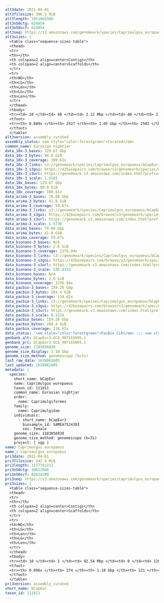 ```yaml
---
alt3date: 2021-04-01
alt3filesize: 306.5 MiB
alt3length: 1051868380
alt3n50ctg: 624054
alt3n50scf: 624054
alt3seq: https://s3.amazonaws.com/genomeark/species/Caprimulgus_europaeus/bCapEur3/assembly_curated/bCapEur3.alt.cur.20210401.fasta.gz
alt3sizes: |
  <table class="sequence-sizes-table">
  <thead>
  <tr>
  <th></th>
  <th colspan=2 align=center>Contigs</th>
  <th colspan=2 align=center>Scaffolds</th>
  </tr>
  <tr>
  <th>NG</th>
  <th>LG</th>
  <th>Len</th>
  <th>LG</th>
  <th>Len</th>
  </tr>
  </thead>
  <tbody>
  <tr><td> 10 </td><td> 40 </td><td> 2.12 Mbp </td><td> 40 </td><td> 2.12 Mbp </td></tr>  <tr><td> 20 </td><td> 107 </td><td> 1.50 Mbp </td><td> 107 </td><td> 1.50 Mbp </td></tr>  <tr><td> 30 </td><td> 199 </td><td> 1.15 Mbp </td><td> 199 </td><td> 1.15 Mbp </td></tr>  <tr><td> 40 </td><td> 317 </td><td> 0.87 Mbp </td><td> 317 </td><td> 0.87 Mbp </td></tr>  <tr style="background-color:#cccccc;"><td> 50 </td><td> 478 </td><td> 0.62 Mbp </td><td> 478 </td><td> 0.62 Mbp </td></tr>  <tr><td> 60 </td><td> 698 </td><td> 466.72 Kbp </td><td> 698 </td><td> 466.72 Kbp </td></tr>  <tr><td> 70 </td><td> 999 </td><td> 324.98 Kbp </td><td> 999 </td><td> 324.98 Kbp </td></tr>  <tr><td> 80 </td><td> 1464 </td><td> 196.22 Kbp </td><td> 1464 </td><td> 196.22 Kbp </td></tr>  <tr><td> 90 </td><td> 0 </td><td>  </td><td> 0 </td><td>  </td></tr>  <tr><td> 100 </td><td> 0 </td><td>  </td><td> 0 </td><td>  </td></tr>  </tbody>
  <tfoot>
  <tr><th> 0.889x </th><th> 2527 </th><th> 1.05 Gbp </th><th> 2502 </th><th> 1.05 Gbp </th></tr>
  </tfoot>
  </table>
alt3version: assembly_curated
assembly_status: <em style="color:forestgreen">Curated</em>
common_name: Eurasian nightjar
data_10x-3_bases: 129.67 Gbp
data_10x-3_bytes: 80.0 GiB
data_10x-3_coverage: 109.61x
data_10x-3_links: s3://genomeark/species/Caprimulgus_europaeus/bCapEur3/genomic_data/10x/<br>
data_10x-3_s3gui: https://42basepairs.com/browse/s3/genomeark/species/Caprimulgus_europaeus/bCapEur3/genomic_data/10x/
data_10x-3_s3url: https://genomeark.s3.amazonaws.com/index.html?prefix=species/Caprimulgus_europaeus/bCapEur3/genomic_data/10x/
data_10x-3_scale: 1.5102
data_10x_bases: 129.67 Gbp
data_10x_bytes: 80.0 GiB
data_10x_coverage: 109.61x
data_arima-3_bases: 70.60 Gbp
data_arima-3_bytes: 41.8 GiB
data_arima-3_coverage: 59.67x
data_arima-3_links: s3://genomeark/species/Caprimulgus_europaeus/bCapEur3/genomic_data/arima/<br>
data_arima-3_s3gui: https://42basepairs.com/browse/s3/genomeark/species/Caprimulgus_europaeus/bCapEur3/genomic_data/arima/
data_arima-3_s3url: https://genomeark.s3.amazonaws.com/index.html?prefix=species/Caprimulgus_europaeus/bCapEur3/genomic_data/arima/
data_arima-3_scale: 1.5730
data_arima_bases: 70.60 Gbp
data_arima_bytes: 41.8 GiB
data_arima_coverage: 59.67x
data_bionano-3_bases: N/A
data_bionano-3_bytes: 2.6 GiB
data_bionano-3_coverage: 1276.94x
data_bionano-3_links: s3://genomeark/species/Caprimulgus_europaeus/bCapEur3/genomic_data/bionano/<br>
data_bionano-3_s3gui: https://42basepairs.com/browse/s3/genomeark/species/Caprimulgus_europaeus/bCapEur3/genomic_data/bionano/
data_bionano-3_s3url: https://genomeark.s3.amazonaws.com/index.html?prefix=species/Caprimulgus_europaeus/bCapEur3/genomic_data/bionano/
data_bionano-3_scale: 536.0332
data_bionano_bases: N/A
data_bionano_bytes: 2.6 GiB
data_bionano_coverage: 1276.94x
data_pacbio-3_bases: 159.26 Gbp
data_pacbio-3_bytes: 284.4 GiB
data_pacbio-3_coverage: 134.62x
data_pacbio-3_links: s3://genomeark/species/Caprimulgus_europaeus/bCapEur3/genomic_data/pacbio/<br>
data_pacbio-3_s3gui: https://42basepairs.com/browse/s3/genomeark/species/Caprimulgus_europaeus/bCapEur3/genomic_data/pacbio/
data_pacbio-3_s3url: https://genomeark.s3.amazonaws.com/index.html?prefix=species/Caprimulgus_europaeus/bCapEur3/genomic_data/pacbio/
data_pacbio-3_scale: 0.5216
data_pacbio_bases: 159.26 Gbp
data_pacbio_bytes: 284.4 GiB
data_pacbio_coverage: 134.62x
data_status: '<em style="color:forestgreen">PacBio CLR</em> ::: <em style="color:forestgreen">10x</em> ::: <em style="color:forestgreen">Arima</em>'
genbank_alt: bCapEur3:GCA_907165095.1
genbank_pri: bCapEur3:GCA_907165065.1
genome_size: 1183056838
genome_size_display: 1.18 Gbp
genome_size_method: genomescope (k=31)
last_raw_data: 1639861605
last_updated: 1639861605
metadata: |
  species:
    short_name: bCapEur
    name: Caprimulgus europaeus
    taxon_id: 111811
    common_name: Eurasian nightjar
    order:
      name: Caprimulgiformes
    family:
      name: Caprimulgidae
    individuals:
      - short_name: bCapEur3
        biosample_id: SAMEA7524393
        sex: female
    genome_size: 1183056838
    genome_size_method: genomescope (k=31)
    project: [ vgp ]
name: Caprimulgus europaeus
name_: Caprimulgus_europaeus
pri3date: 2021-04-01
pri3filesize: 342.4 MiB
pri3length: 1177791212
pri3n50ctg: 30622946
pri3n50scf: 82614289
pri3seq: https://s3.amazonaws.com/genomeark/species/Caprimulgus_europaeus/bCapEur3/assembly_curated/bCapEur3.pri.cur.20210401.fasta.gz
pri3sizes: |
  <table class="sequence-sizes-table">
  <thead>
  <tr>
  <th></th>
  <th colspan=2 align=center>Contigs</th>
  <th colspan=2 align=center>Scaffolds</th>
  </tr>
  <tr>
  <th>NG</th>
  <th>LG</th>
  <th>Len</th>
  <th>LG</th>
  <th>Len</th>
  </tr>
  </thead>
  <tbody>
  <tr><td> 10 </td><td> 1 </td><td> 92.54 Mbp </td><td> 0 </td><td> 126.32 Mbp </td></tr>  <tr><td> 20 </td><td> 2 </td><td> 64.62 Mbp </td><td> 1 </td><td> 125.37 Mbp </td></tr>  <tr><td> 30 </td><td> 4 </td><td> 58.89 Mbp </td><td> 3 </td><td> 83.32 Mbp </td></tr>  <tr><td> 40 </td><td> 7 </td><td> 43.91 Mbp </td><td> 4 </td><td> 82.63 Mbp </td></tr>  <tr style="background-color:#cccccc;"><td> 50 </td><td> 10 </td><td style="background-color:#88ff88;"> 30.62 Mbp </td><td> 5 </td><td style="background-color:#88ff88;"> 82.61 Mbp </td></tr>  <tr><td> 60 </td><td> 14 </td><td> 25.73 Mbp </td><td> 7 </td><td> 60.47 Mbp </td></tr>  <tr><td> 70 </td><td> 19 </td><td> 17.93 Mbp </td><td> 10 </td><td> 43.00 Mbp </td></tr>  <tr><td> 80 </td><td> 28 </td><td> 10.47 Mbp </td><td> 13 </td><td> 22.81 Mbp </td></tr>  <tr><td> 90 </td><td> 46 </td><td> 4.18 Mbp </td><td> 19 </td><td> 15.70 Mbp </td></tr>  <tr><td> 100 </td><td> 0 </td><td>  </td><td> 0 </td><td>  </td></tr>  </tbody>
  <tfoot>
  <tr><th> 0.996x </th><th> 274 </th><th> 1.18 Gbp </th><th> 121 </th><th> 1.18 Gbp </th></tr>
  </tfoot>
  </table>
pri3version: assembly_curated
short_name: bCapEur
taxon_id: 111811
---
```

